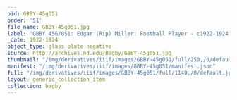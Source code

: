 ```yaml
---
pid: GBBY-45g051
order: '51'
file_name: GBBY-45g051.jpg
label: 'GBBY 45G/051: Edgar (Rip) Miller: Football Player - c1922-1924'
_date: 1922-1924
object_type: glass plate negative
source: http://archives.nd.edu/Bagby/GBBY-45g051.jpg
thumbnail: "/img/derivatives/iiif/images/GBBY-45g051/full/250,/0/default.jpg"
manifest: "/img/derivatives/iiif/images/GBBY-45g051/manifest.json"
full: "/img/derivatives/iiif/images/GBBY-45g051/full/1140,/0/default.jpg"
layout: generic_collection_item
collection: bagby
---
```

